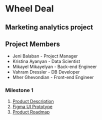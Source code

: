 # Wheel Deal

## Marketing analytics project

## Project Members

- Jeni Balaban - Project Manager
- Kristina Ayanyan - Data Scientist
- Mikayel Mikayelyan - Back-end Engineer
- Vahram Dressler - DB Developer
- Mher Ghevondian - Front-end Engineer

### Milestone 1

1. [Product Description](https://docs.google.com/document/d/1wBRiJaEN5ybGC3zcVq8OuZIsJu3I7SWc0s7CuLKW-ZY/edit?tab=t.0)
2. [Figma UI Prototype](https://www.figma.com/design/SGwS5yc76ng5AtCBYv6GRY/WheelDeal?node-id=0-1&t=H6y0TeJXTYgVBMxp-1)
3. [Product Roadmap](https://miro.com/app/board/uXjVLNxV--Y=/)